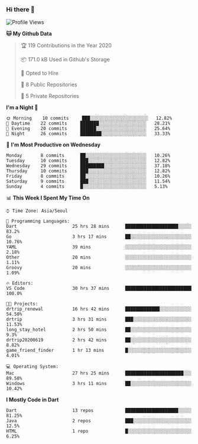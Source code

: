 ### Hi there 👋

<!--
**ska2519/ska2519** is a ✨ _special_ ✨ repository because its `README.md` (this file) appears on your GitHub profile.

Here are some ideas to get you started:

- 🔭 I’m currently working on ...
- 🌱 I’m currently learning ...
- 👯 I’m looking to collaborate on ...
- 🤔 I’m looking for help with ...
- 💬 Ask me about ...
- 📫 How to reach me: ...
- 😄 Pronouns: ...
- ⚡ Fun fact: ...
-->

<!--START_SECTION:waka-->
![Profile Views](http://img.shields.io/badge/Profile%20Views-3-blue)

**🐱 My Github Data** 

> 🏆 119 Contributions in the Year 2020
 > 
> 📦 171.0 kB Used in Github's Storage 
 > 
> 💼 Opted to Hire
 > 
> 📜 8 Public Repositories 
 > 
> 🔑 5 Private Repositories  
 > 
**I'm a Night 🦉** 

```text
🌞 Morning    10 commits     ███░░░░░░░░░░░░░░░░░░░░░░   12.82% 
🌆 Daytime    22 commits     ███████░░░░░░░░░░░░░░░░░░   28.21% 
🌃 Evening    20 commits     ██████░░░░░░░░░░░░░░░░░░░   25.64% 
🌙 Night      26 commits     ████████░░░░░░░░░░░░░░░░░   33.33%

```
📅 **I'm Most Productive on Wednesday** 

```text
Monday       8 commits      ██░░░░░░░░░░░░░░░░░░░░░░░   10.26% 
Tuesday      10 commits     ███░░░░░░░░░░░░░░░░░░░░░░   12.82% 
Wednesday    29 commits     █████████░░░░░░░░░░░░░░░░   37.18% 
Thursday     10 commits     ███░░░░░░░░░░░░░░░░░░░░░░   12.82% 
Friday       8 commits      ██░░░░░░░░░░░░░░░░░░░░░░░   10.26% 
Saturday     9 commits      ███░░░░░░░░░░░░░░░░░░░░░░   11.54% 
Sunday       4 commits      █░░░░░░░░░░░░░░░░░░░░░░░░   5.13%

```


📊 **This Week I Spent My Time On** 

```text
⌚︎ Time Zone: Asia/Seoul

💬 Programming Languages: 
Dart                     25 hrs 28 mins      ████████████████████░░░░░   83.2% 
Go                       3 hrs 17 mins       ██░░░░░░░░░░░░░░░░░░░░░░░   10.76% 
YAML                     39 mins             ░░░░░░░░░░░░░░░░░░░░░░░░░   2.18% 
Other                    20 mins             ░░░░░░░░░░░░░░░░░░░░░░░░░   1.11% 
Groovy                   20 mins             ░░░░░░░░░░░░░░░░░░░░░░░░░   1.09%

🔥 Editors: 
VS Code                  30 hrs 37 mins      █████████████████████████   100.0%

🐱‍💻 Projects: 
drtrip_renewal           16 hrs 42 mins      █████████████░░░░░░░░░░░░   54.58% 
drtrip                   3 hrs 31 mins       ███░░░░░░░░░░░░░░░░░░░░░░   11.53% 
long_stay_hotel          2 hrs 50 mins       ██░░░░░░░░░░░░░░░░░░░░░░░   9.3% 
drtrip20200619           2 hrs 42 mins       ██░░░░░░░░░░░░░░░░░░░░░░░   8.82% 
game_friend_finder       1 hr 13 mins        █░░░░░░░░░░░░░░░░░░░░░░░░   4.01%

💻 Operating System: 
Mac                      27 hrs 25 mins      ██████████████████████░░░   89.58% 
Windows                  3 hrs 11 mins       ██░░░░░░░░░░░░░░░░░░░░░░░   10.42%

```

**I Mostly Code in Dart** 

```text
Dart                     13 repos            ████████████████████░░░░░   81.25% 
Java                     2 repos             ███░░░░░░░░░░░░░░░░░░░░░░   12.5% 
HTML                     1 repo              █░░░░░░░░░░░░░░░░░░░░░░░░   6.25%

```



<!--END_SECTION:waka-->


